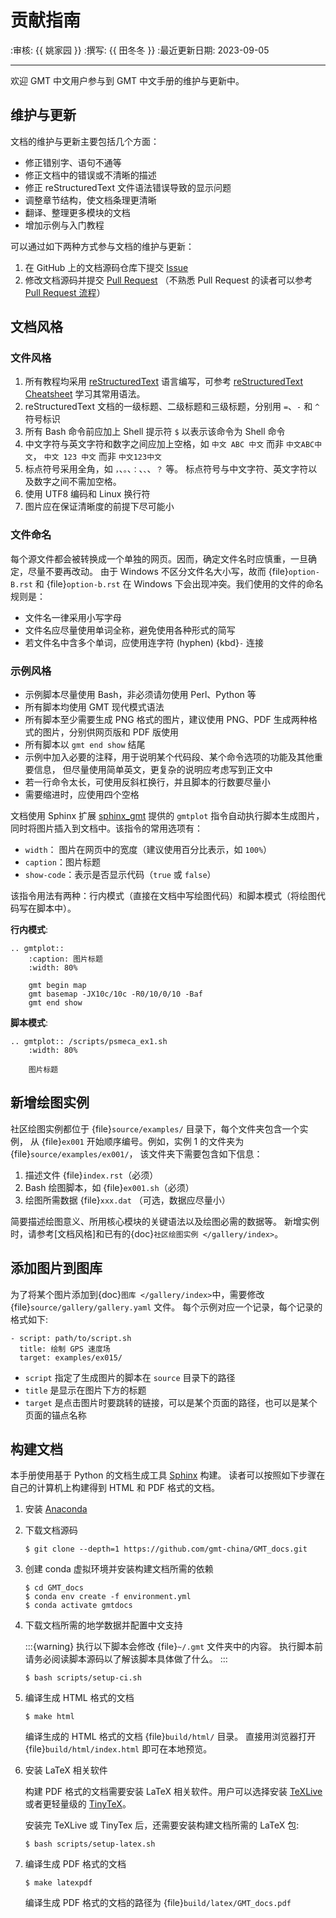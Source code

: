 # 贡献指南

:审核: {{ 姚家园 }}
:撰写: {{ 田冬冬 }}
:最近更新日期: 2023-09-05

---

欢迎 GMT 中文用户参与到 GMT 中文手册的维护与更新中。

## 维护与更新

文档的维护与更新主要包括几个方面：

- 修正错别字、语句不通等
- 修正文档中的错误或不清晰的描述
- 修正 reStructuredText 文件语法错误导致的显示问题
- 调整章节结构，使文档条理更清晰
- 翻译、整理更多模块的文档
- 增加示例与入门教程

可以通过如下两种方式参与文档的维护与更新：

1. 在 GitHub 上的文档源码仓库下提交 [Issue](https://github.com/gmt-china/GMT_docs/issues)
2. 修改文档源码并提交 [Pull Request](https://github.com/gmt-china/GMT_docs/pulls)
   （不熟悉 Pull Request 的读者可以参考 [Pull Request 流程](https://seismo-learn.org/contributing/pull-request/)）

## 文档风格

### 文件风格

1. 所有教程均采用 [reStructuredText](https://docutils.sourceforge.io/rst.html)
   语言编写，可参考 [reStructuredText Cheatsheet](https://docs.generic-mapping-tools.org/latest/devdocs/rst-cheatsheet.html)
   学习其常用语法。
2. reStructuredText 文档的一级标题、二级标题和三级标题，分别用 `=`、`-` 和 `^`
   符号标识
3. 所有 Bash 命令前应加上 Shell 提示符 `$` 以表示该命令为 Shell 命令
4. 中文字符与英文字符和数字之间应加上空格，如 `中文 ABC 中文` 而非 `中文ABC中文`，
   `中文 123 中文` 而非 `中文123中文`
5. 标点符号采用全角，如 `，`、`。`、`：`、`、`、`？` 等。
   标点符号与中文字符、英文字符以及数字之间不需加空格。
6. 使用 UTF8 编码和 Linux 换行符
7. 图片应在保证清晰度的前提下尽可能小

### 文件命名

每个源文件都会被转换成一个单独的网页。因而，确定文件名时应慎重，一旦确定，尽量不要再改动。
由于 Windows 不区分文件名大小写，故而 {file}`option-B.rst` 和 {file}`option-b.rst`
在 Windows 下会出现冲突。我们使用的文件的命名规则是：

- 文件名一律采用小写字母
- 文件名应尽量使用单词全称，避免使用各种形式的简写
- 若文件名中含多个单词，应使用连字符 (hyphen) {kbd}`-` 连接

### 示例风格

- 示例脚本尽量使用 Bash，非必须请勿使用 Perl、Python 等
- 所有脚本均使用 GMT 现代模式语法
- 所有脚本至少需要生成 PNG 格式的图片，建议使用 PNG、PDF 生成两种格式的图片，分别供网页版和 PDF 版使用
- 所有脚本以 `gmt end show` 结尾
- 示例中加入必要的注释，用于说明某个代码段、某个命令选项的功能及其他重要信息，
  但尽量使用简单英文，更复杂的说明应考虑写到正文中
- 若一行命令太长，可使用反斜杠换行，并且脚本的行数要尽量小
- 需要缩进时，应使用四个空格

文档使用 Sphinx 扩展 [sphinx_gmt](https://github.com/GenericMappingTools/sphinx_gmt)
提供的 `gmtplot` 指令自动执行脚本生成图片，同时将图片插入到文档中。该指令的常用选项有：

- `width`： 图片在网页中的宽度（建议使用百分比表示，如 `100%`）
- `caption`：图片标题
- `show-code`：表示是否显示代码（`true` 或 `false`）

该指令用法有两种：行内模式（直接在文档中写绘图代码）和脚本模式（将绘图代码写在脚本中）。

**行内模式**:

```
.. gmtplot::
    :caption: 图片标题
    :width: 80%

    gmt begin map
    gmt basemap -JX10c/10c -R0/10/0/10 -Baf
    gmt end show
```

**脚本模式**:

```
.. gmtplot:: /scripts/psmeca_ex1.sh
    :width: 80%

    图片标题
```

## 新增绘图实例

社区绘图实例都位于 {file}`source/examples/` 目录下，每个文件夹包含一个实例，
从 {file}`ex001` 开始顺序编号。例如，实例 1 的文件夹为 {file}`source/examples/ex001/`，
该文件夹下需要包含如下信息：

1. 描述文件 {file}`index.rst`（必须）
2. Bash 绘图脚本，如 {file}`ex001.sh`（必须）
3. 绘图所需数据 {file}`xxx.dat` （可选，数据应尽量小）

简要描述绘图意义、所用核心模块的关键语法以及绘图必需的数据等。
新增实例时，请参考[文档风格]和已有的{doc}`社区绘图实例 </gallery/index>`。

## 添加图片到图库

为了将某个图片添加到{doc}`图库 </gallery/index>`中，需要修改
{file}`source/gallery/gallery.yaml` 文件。
每个示例对应一个记录，每个记录的格式如下:

```
- script: path/to/script.sh
  title: 绘制 GPS 速度场
  target: examples/ex015/
```

- `script` 指定了生成图片的脚本在 `source` 目录下的路径
- `title` 是显示在图片下方的标题
- `target` 是点击图片时要跳转的链接，可以是某个页面的路径，也可以是某个页面的锚点名称

## 构建文档

本手册使用基于 Python 的文档生成工具 [Sphinx](http://www.sphinx-doc.org/) 构建。
读者可以按照如下步骤在自己的计算机上构建得到 HTML 和 PDF 格式的文档。

1. 安装 [Anaconda](https://seismo-learn.org/software/anaconda/)

2. 下载文档源码

   ```
   $ git clone --depth=1 https://github.com/gmt-china/GMT_docs.git
   ```

3. 创建 conda 虚拟环境并安装构建文档所需的依赖

   ```
   $ cd GMT_docs
   $ conda env create -f environment.yml
   $ conda activate gmtdocs
   ```

4. 下载文档所需的地学数据并配置中文支持

   :::{warning}
   执行以下脚本会修改 {file}`~/.gmt` 文件夹中的内容。
   执行脚本前请务必阅读脚本源码以了解该脚本具体做了什么。
   :::

   ```
   $ bash scripts/setup-ci.sh
   ```

5. 编译生成 HTML 格式的文档

   ```
   $ make html
   ```

   编译生成的 HTML 格式的文档 {file}`build/html/` 目录。
   直接用浏览器打开 {file}`build/html/index.html` 即可在本地预览。

6. 安装 LaTeX 相关软件

   构建 PDF 格式的文档需要安装 LaTeX 相关软件。用户可以选择安装
   [TeXLive](https://tug.org/texlive/)
   或者更轻量级的 [TinyTeX](https://yihui.org/tinytex/)。

   安装完 TeXLive 或 TinyTex 后，还需要安装构建文档所需的 LaTeX 包:

   ```
   $ bash scripts/setup-latex.sh
   ```

7. 编译生成 PDF 格式的文档

   ```
   $ make latexpdf
   ```

   编译生成 PDF 格式的文档的路径为 {file}`build/latex/GMT_docs.pdf`
